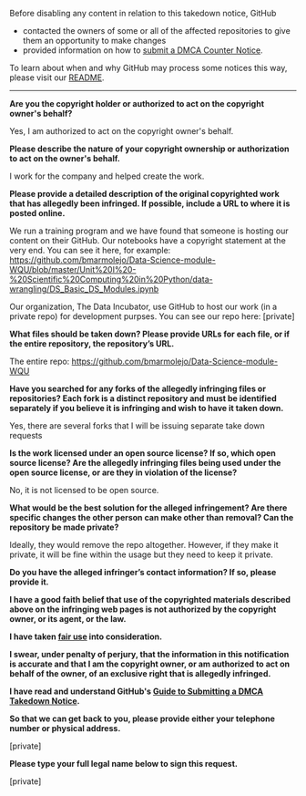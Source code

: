 Before disabling any content in relation to this takedown notice, GitHub
- contacted the owners of some or all of the affected repositories to give them an opportunity to make changes
- provided information on how to [submit a DMCA Counter Notice](https://docs.github.com/en/articles/guide-to-submitting-a-dmca-counter-notice).

To learn about when and why GitHub may process some notices this way, please visit our [README](https://github.com/github/dmca/blob/master/README.md).

---

**Are you the copyright holder or authorized to act on the copyright owner's behalf?**

Yes, I am authorized to act on the copyright owner's behalf.

**Please describe the nature of your copyright ownership or authorization to act on the owner's behalf.**

I work for the company and helped create the work.

**Please provide a detailed description of the original copyrighted work that has allegedly been infringed. If possible, include a URL to where it is posted online.**

We run a training program and we have found that someone is hosting our content on their GitHub. Our notebooks have a copyright statement at the very end. You can see it here, for example: https://github.com/bmarmolejo/Data-Science-module-WQU/blob/master/Unit%20I%20-%20Scientific%20Computing%20in%20Python/data-wrangling/DS_Basic_DS_Modules.ipynb

Our organization, The Data Incubator, use GitHub to host our work (in a private repo) for development purpses. You can see our repo here: [private]

**What files should be taken down? Please provide URLs for each file, or if the entire repository, the repository’s URL.**

The entire repo: https://github.com/bmarmolejo/Data-Science-module-WQU

**Have you searched for any forks of the allegedly infringing files or repositories? Each fork is a distinct repository and must be identified separately if you believe it is infringing and wish to have it taken down.**

Yes, there are several forks that I will be issuing separate take down requests

**Is the work licensed under an open source license? If so, which open source license? Are the allegedly infringing files being used under the open source license, or are they in violation of the license?**

No, it is not licensed to be open source.

**What would be the best solution for the alleged infringement? Are there specific changes the other person can make other than removal? Can the repository be made private?**

Ideally, they would remove the repo altogether. However, if they make it private, it will be fine within the usage but they need to keep it private.

**Do you have the alleged infringer’s contact information? If so, please provide it.**

**I have a good faith belief that use of the copyrighted materials described above on the infringing web pages is not authorized by the copyright owner, or its agent, or the law.**

**I have taken <a href="https://www.lumendatabase.org/topics/22">fair use</a> into consideration.**

**I swear, under penalty of perjury, that the information in this notification is accurate and that I am the copyright owner, or am authorized to act on behalf of the owner, of an exclusive right that is allegedly infringed.**

**I have read and understand GitHub's <a href="https://docs.github.com/articles/guide-to-submitting-a-dmca-takedown-notice/">Guide to Submitting a DMCA Takedown Notice</a>.**

**So that we can get back to you, please provide either your telephone number or physical address.**

[private]

**Please type your full legal name below to sign this request.**

[private]
